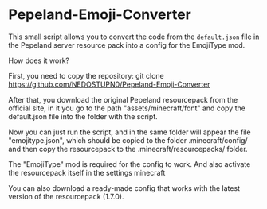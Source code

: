 # Pepeland-Emoji-Converter
This small script allows you to convert the code from the `default.json` file in the Pepeland server resource pack into a config for the EmojiType mod.

How does it work?

First, you need to copy the repository:
git clone https://github.com/NEDOSTUPN0/Pepeland-Emoji-Converter

After that, you download the original Pepeland resourcepack from the official site, in it you go to the path "assets/minecraft/font" and copy the default.json file into the folder with the script.

Now you can just run the script, and in the same folder will appear the file "emojitype.json", which should be copied to the folder .minecraft/config/
and then copy the resourcepack to the .minecraft/resourcepacks/ folder.

The "EmojiType" mod is required for the config to work. And also activate the resourcepack itself in the settings minecraft

You can also download a ready-made config that works with the latest version of the resourcepack (1.7.0).
